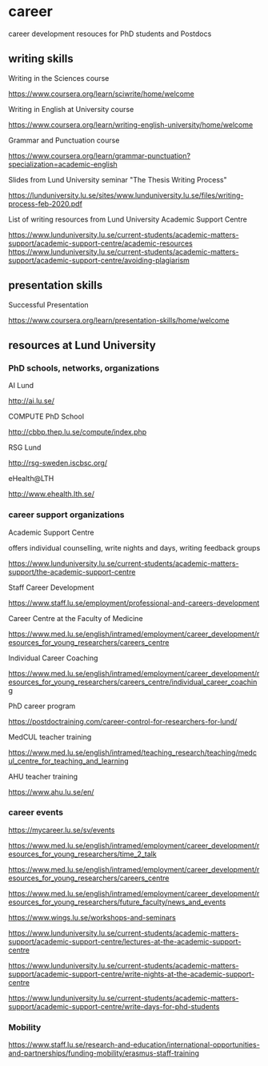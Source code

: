 # career
career development resouces for PhD students and Postdocs

## writing skills
Writing in the Sciences course

https://www.coursera.org/learn/sciwrite/home/welcome

Writing in English at University course

https://www.coursera.org/learn/writing-english-university/home/welcome

Grammar and Punctuation course

https://www.coursera.org/learn/grammar-punctuation?specialization=academic-english

Slides from Lund University seminar "The Thesis Writing Process"

https://lunduniversity.lu.se/sites/www.lunduniversity.lu.se/files/writing-process-feb-2020.pdf

List of writing resources from Lund University Academic Support Centre

https://www.lunduniversity.lu.se/current-students/academic-matters-support/academic-support-centre/academic-resources
https://www.lunduniversity.lu.se/current-students/academic-matters-support/academic-support-centre/avoiding-plagiarism

## presentation skills

Successful Presentation

https://www.coursera.org/learn/presentation-skills/home/welcome

## resources at Lund University
### PhD schools, networks, organizations
AI Lund

http://ai.lu.se/

COMPUTE PhD School

http://cbbp.thep.lu.se/compute/index.php

RSG Lund

http://rsg-sweden.iscbsc.org/

eHealth@LTH

http://www.ehealth.lth.se/


### career support organizations
Academic Support Centre

offers individual counselling, write nights and days, writing feedback groups

https://www.lunduniversity.lu.se/current-students/academic-matters-support/the-academic-support-centre

Staff Career Development

https://www.staff.lu.se/employment/professional-and-careers-development

Career Centre at the Faculty of Medicine

https://www.med.lu.se/english/intramed/employment/career_development/resources_for_young_researchers/careers_centre

Individual Career Coaching

https://www.med.lu.se/english/intramed/employment/career_development/resources_for_young_researchers/careers_centre/individual_career_coaching

PhD career program

https://postdoctraining.com/career-control-for-researchers-for-lund/

MedCUL teacher training

https://www.med.lu.se/english/intramed/teaching_research/teaching/medcul_centre_for_teaching_and_learning

AHU teacher training

https://www.ahu.lu.se/en/

### career events
https://mycareer.lu.se/sv/events

https://www.med.lu.se/english/intramed/employment/career_development/resources_for_young_researchers/time_2_talk

https://www.med.lu.se/english/intramed/employment/career_development/resources_for_young_researchers/careers_centre

https://www.med.lu.se/english/intramed/employment/career_development/resources_for_young_researchers/future_faculty/news_and_events

https://www.wings.lu.se/workshops-and-seminars

https://www.lunduniversity.lu.se/current-students/academic-matters-support/academic-support-centre/lectures-at-the-academic-support-centre

https://www.lunduniversity.lu.se/current-students/academic-matters-support/academic-support-centre/write-nights-at-the-academic-support-centre

https://www.lunduniversity.lu.se/current-students/academic-matters-support/academic-support-centre/write-days-for-phd-students

### Mobility

https://www.staff.lu.se/research-and-education/international-opportunities-and-partnerships/funding-mobility/erasmus-staff-training



